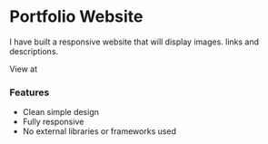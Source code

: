 # Portfolio Website

I have built a responsive website that will display images. links and descriptions.

View at

### Features

- Clean simple design
- Fully responsive
- No external libraries or frameworks used
